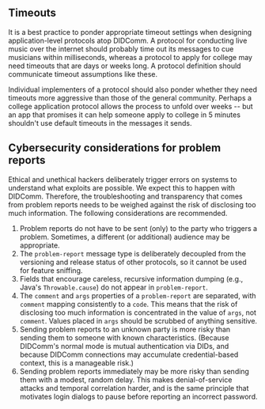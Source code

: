 ## Timeouts

It is a best practice to ponder appropriate timeout settings when designing application-level protocols atop DIDComm. A protocol for conducting live music over the internet should probably time out its messages to cue musicians within milliseconds, whereas a protocol to apply for college may need timeouts that are days or weeks long. A protocol definition should communicate timeout assumptions like these.

Individual implementers of a protocol should also ponder whether they need timeouts more aggressive than those of the general community. Perhaps a college application protocol allows the process to unfold over weeks -- but an app that promises it can help someone apply to college in 5 minutes shouldn't use default timeouts in the messages it sends.

## Cybersecurity considerations for problem reports

Ethical and unethical hackers deliberately trigger errors on systems to understand what exploits are possible. We expect this to happen with DIDComm. Therefore, the troubleshooting and transparency that comes from problem reports needs to be weighed against the risk of disclosing too much information. The following considerations are recommended.

1. Problem reports do not have to be sent (only) to the party who triggers a problem. Sometimes, a different (or additional) audience may be appropriate.
1. The `problem-report` message type is deliberately decoupled from the versioning and release status of other protocols, so it cannot be used for feature sniffing.
1. Fields that encourage careless, recursive information dumping (e.g., Java's `Throwable.cause`) do not appear in `problem-report`.
1. The `comment` and `args` properties of a `problem-report` are separated, with `comment` mapping consistently to a `code`. This means that the risk of disclosing too much information is concentrated in the value of `args`, not `comment`. Values placed in `args` should be scrubbed of anything sensitive.
1. Sending problem reports to an unknown party is more risky than sending them to someone with known characteristics. (Because DIDComm's normal mode is mutual authentication via DIDs, and because DIDComm connections may accumulate credential-based context, this is a manageable risk.)
1. Sending problem reports immediately may be more risky than sending them with a modest, random delay. This makes denial-of-service attacks and temporal correlation harder, and is the same principle that motivates login dialogs to pause before reporting an incorrect password. 
